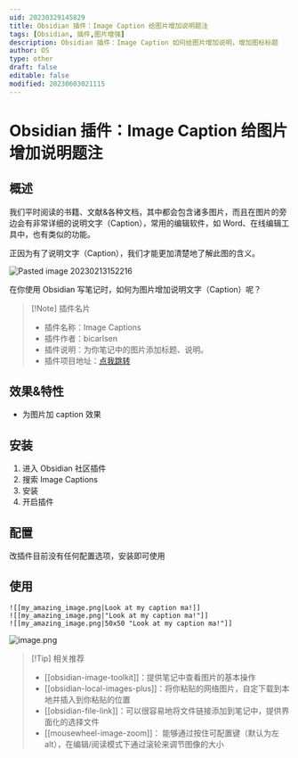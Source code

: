 ```yaml
---
uid: 20230329145829
title: Obsidian 插件：Image Caption 给图片增加说明题注
tags: [Obsidian, 插件,图片增强]
description: Obsidian 插件：Image Caption 如何给图片增加说明，增加图标标题
author: OS
type: other
draft: false
editable: false
modified: 20230603021115
---
```


# Obsidian 插件：Image Caption 给图片增加说明题注

## 概述

我们平时阅读的书籍、文献&各种文档，其中都会包含诸多图片，而且在图片的旁边会有非常详细的说明文字（Caption），常用的编辑软件，如 Word、在线编辑工具中，也有类似的功能。

正因为有了说明文字（Caption），我们才能更加清楚地了解此图的含义。

![Pasted image 20230213152216](https://cdn.pkmer.cn/images/f0bda348c1e7c43fa25a2b2751d15739_MD5.jpg!pkmer)

在你使用 Obsidian 写笔记时，如何为图片增加说明文字（Caption）呢？

> [!Note] 插件名片
> - 插件名称：Image Captions
> - 插件作者：bicarlsen
> - 插件说明：为你笔记中的图片添加标题、说明。
> - 插件项目地址：[点我跳转](https://github.com/bicarlsen/obsidian_image_caption)

## 效果&特性

- 为图片加 caption 效果

## 安装

1. 进入 Obsidian 社区插件
2. 搜索 Image Captions
3. 安装
4. 开启插件

## 配置

改插件目前没有任何配置选项，安装即可使用

## 使用

```语法
![[my_amazing_image.png|Look at my caption ma!]]
![[my_amazing_image.png|"Look at my caption ma!"]]
![[my_amazing_image.png|50x50 "Look at my caption ma!"]]

```

![image.png](https://cdn.pkmer.cn/images/20230507131245.png!pkmer)

> [!Tip] 相关推荐
> - [[obsidian-image-toolkit]]：提供笔记中查看图片的基本操作
> - [[obsidian-local-images-plus]]：将你粘贴的网络图片，自定下载到本地并插入到你粘贴的位置
> - [[obsidian-file-link]]：可以很容易地将文件链接添加到笔记中，提供界面化的选择文件
> - [[mousewheel-image-zoom]]： 能够通过按住可配置键（默认为左 alt），在编辑/阅读模式下通过滚轮来调节图像的大小